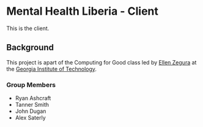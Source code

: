 # Mental Health Liberia - Client
This is the client.

## Background
This project is apart of the Computing for Good class led by [Ellen Zegura](http://www.cc.gatech.edu/~ewz/Welcome.html) at the [Georgia Institute of Technology](http://www.gatech.edu).

### Group Members
* Ryan Ashcraft
* Tanner Smith
* John Dugan
* Alex Saterly
